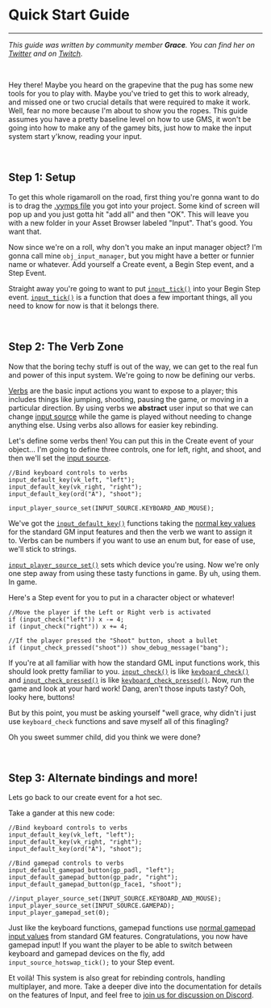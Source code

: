 # Quick Start Guide

---

*This guide was written by community member **Grace**. You can find her on [Twitter](https://twitter.com/gart_gh) and on [Twitch](https://www.twitch.tv/gart222).*

&nbsp;

Hey there! Maybe you heard on the grapevine that the pug has some new tools for you to play with.  Maybe you've tried to get this to work already, and missed one or two crucial details that were required to make it work.  Well, fear no more because I'm about to show you the ropes.  This guide assumes you have a pretty baseline level on how to use GMS, it won't be going into how to make any of the gamey bits, just how to make the input system start y'know, reading your input.

&nbsp;

## Step 1:  Setup

To get this whole rigamaroll on the road, first thing you're gonna want to do is to drag the [.yymps file](https://github.com/JujuAdams/Input/releases) you got into your project.  Some kind of screen will pop up and you just gotta hit "add all" and then "OK".  This will leave you with a new folder in your Asset Browser labeled "Input".  That's good.  You want that.

Now since we're on a roll, why don't you make an input manager object?  I'm gonna call mine `obj_input_manager`, but you might have a better or funnier name or whatever.  Add yourself a Create event, a Begin Step event, and a Step Event.

Straight away you're going to want to put [`input_tick()`](Functions-(System)#input_tick) into your Begin Step event.
[`input_tick()`](Functions-(System)#input_tick) is a function that does a few important things, all you need to know for now is that it belongs there.

&nbsp;

## Step 2: The Verb Zone

Now that the boring techy stuff is out of the way, we can get to the real fun and power of this input system.  We're going to now be defining our verbs.

[Verbs](Verbs-and-Alternate-Bindings) are the basic input actions you want to expose to a player; this includes things like jumping, shooting, pausing the game, or moving in a particular direction. By using verbs we **abstract** user input so that we can change [input source](Input-Sources) while the game is played without needing to change anything else. Using verbs also allows for easier key rebinding.

Let's define some verbs then! You can put this in the Create event of your object... I'm going to define three controls, one for left, right, and shoot, and then we'll set the [input source](Input-Sources).

```
//Bind keyboard controls to verbs
input_default_key(vk_left, "left");
input_default_key(vk_right, "right");
input_default_key(ord("A"), "shoot"); 

input_player_source_set(INPUT_SOURCE.KEYBOARD_AND_MOUSE);
```
We've got the [`input_default_key()`](Functions-(Default-Bindings)#input_default_keykey-verb-alternate) functions taking the [normal key values](https://manual.yoyogames.com/GameMaker_Language/GML_Reference/Game_Input/Keyboard_Input/Keyboard_Input.htm) for the standard GM input features and then the verb we want to assign it to. Verbs can be numbers if you want to use an enum but, for ease of use, we'll stick to strings.

[`input_player_source_set()`](Functions-(Players)#input_player_source_setsource-playerindex) sets which device you're using. Now we're only one step away from using these tasty functions in game. By uh, using them. In game.

Here's a Step event for you to put in a character object or whatever!

 ```
//Move the player if the Left or Right verb is activated
if (input_check("left")) x -= 4;
if (input_check("right")) x += 4;

//If the player pressed the "Shoot" button, shoot a bullet
if (input_check_pressed("shoot")) show_debug_message("bang");
```

If you're at all familiar with how the standard GML input functions work, this should look pretty familiar to you. [`input_check()`](Functions-(Checkers)#input_checkverb-playerindex-bufferduration) is like [`keyboard_check()`](https://docs2.yoyogames.com/source/_build/3_scripting/4_gml_reference/controls/keyboard%20input/keyboard_check.html) and [`input_check_pressed()`](Functions-(Checkers)#input_check_pressedverb-playerindex-bufferduration) is like [`keyboard_check_pressed()`](https://docs2.yoyogames.com/source/_build/3_scripting/4_gml_reference/controls/keyboard%20input/keyboard_check_pressed.html).
Now, run the game and look at your hard work! Dang, aren't those inputs tasty? Ooh, looky here, buttons!

But by this point, you must be asking yourself "well grace, why didn't i just use `keyboard_check` functions and save myself all of this finagling?

Oh you sweet summer child, did you think we were done?

&nbsp;

## Step 3: Alternate bindings and more!

Lets go back to our create event for a hot sec.

Take a gander at this new code:

```
//Bind keyboard controls to verbs
input_default_key(vk_left, "left");
input_default_key(vk_right, "right");
input_default_key(ord("A"), "shoot"); 

//Bind gamepad controls to verbs
input_default_gamepad_button(gp_padl, "left");
input_default_gamepad_button(gp_padr, "right");
input_default_gamepad_button(gp_face1, "shoot");

//input_player_source_set(INPUT_SOURCE.KEYBOARD_AND_MOUSE);
input_player_source_set(INPUT_SOURCE.GAMEPAD);
input_player_gamepad_set(0);
```

Just like the keyboard functions, gamepad functions use [normal gamepad input values](https://manual.yoyogames.com/GameMaker_Language/GML_Reference/Game_Input/GamePad_Input/Gamepad_Input.htm) from standard GM features. Congratulations, you now have gamepad input!  If you want the player to be able to switch between keyboard and gamepad devices on the fly, add `input_source_hotswap_tick();` to your Step event.

Et voilà! This system is also great for rebinding controls, handling multiplayer, and more. Take a deeper dive into the documentation for details on the features of Input, and feel free to [join us for discussion on Discord](https://discord.gg/8krYCqr).
